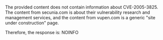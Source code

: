 The provided content does not contain information about CVE-2005-3825. The content from secunia.com is about their vulnerability research and management services, and the content from vupen.com is a generic "site under construction" page.

Therefore, the response is:
NOINFO
